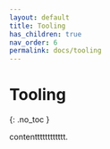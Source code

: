```yaml
---
layout: default
title: Tooling
has_children: true
nav_order: 6
permalink: docs/tooling
---
```


# Tooling
{: .no_toc }

contentttttttttttt.
